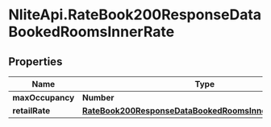 # NliteApi.RateBook200ResponseDataBookedRoomsInnerRate

## Properties

Name | Type | Description | Notes
------------ | ------------- | ------------- | -------------
**maxOccupancy** | **Number** |  | [optional] 
**retailRate** | [**RateBook200ResponseDataBookedRoomsInnerRateRetailRate**](RateBook200ResponseDataBookedRoomsInnerRateRetailRate.md) |  | [optional] 


